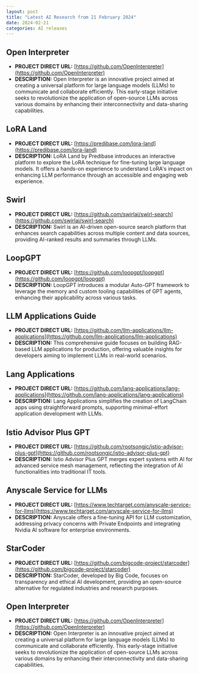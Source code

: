 ```yaml
---
layout: post
title: "Latest AI Research from 21 February 2024"
date: 2024-02-21
categories: AI releases
---
```



## Open Interpreter

- **PROJECT DIRECT URL:** [https://github.com/OpenInterpreter](https://github.com/OpenInterpreter)
- **DESCRIPTION:** Open Interpreter is an innovative project aimed at creating a universal platform for large language models (LLMs) to communicate and collaborate efficiently. This early-stage initiative seeks to revolutionize the application of open-source LLMs across various domains by enhancing their interconnectivity and data-sharing capabilities.

## LoRA Land

- **PROJECT DIRECT URL:** [https://predibase.com/lora-land](https://predibase.com/lora-land)
- **DESCRIPTION:** LoRA Land by Predibase introduces an interactive platform to explore the LoRA technique for fine-tuning large language models. It offers a hands-on experience to understand LoRA's impact on enhancing LLM performance through an accessible and engaging web experience.

## Swirl

- **PROJECT DIRECT URL:** [https://github.com/swirlai/swirl-search](https://github.com/swirlai/swirl-search)
- **DESCRIPTION:** Swirl is an AI-driven open-source search platform that enhances search capabilities across multiple content and data sources, providing AI-ranked results and summaries through LLMs​.

## LoopGPT

- **PROJECT DIRECT URL:** [https://github.com/loopgpt/loopgpt](https://github.com/loopgpt/loopgpt)
- **DESCRIPTION:** LoopGPT introduces a modular Auto-GPT framework to leverage the memory and custom tooling capabilities of GPT agents, enhancing their applicability across various tasks​.

## LLM Applications Guide

- **PROJECT DIRECT URL:** [https://github.com/llm-applications/llm-applications](https://github.com/llm-applications/llm-applications)
- **DESCRIPTION:** This comprehensive guide focuses on building RAG-based LLM applications for production, offering valuable insights for developers aiming to implement LLMs in real-world scenarios​.

## Lang Applications

- **PROJECT DIRECT URL:** [https://github.com/lang-applications/lang-applications](https://github.com/lang-applications/lang-applications)
- **DESCRIPTION:** Lang Applications simplifies the creation of LangChain apps using straightforward prompts, supporting minimal-effort application development with LLMs​.

## Istio Advisor Plus GPT

- **PROJECT DIRECT URL:** [https://github.com/rootsongjc/istio-advisor-plus-gpt](https://github.com/rootsongjc/istio-advisor-plus-gpt)
- **DESCRIPTION:** Istio Advisor Plus GPT merges expert systems with AI for advanced service mesh management, reflecting the integration of AI functionalities into traditional IT tools​.

## Anyscale Service for LLMs

- **PROJECT DIRECT URL:** [https://www.techtarget.com/anyscale-service-for-llms](https://www.techtarget.com/anyscale-service-for-llms)
- **DESCRIPTION:** Anyscale offers a fine-tuning API for LLM customization, addressing privacy concerns with Private Endpoints and integrating Nvidia AI software for enterprise environments​.

## StarCoder

- **PROJECT DIRECT URL:** [https://github.com/bigcode-project/starcoder](https://github.com/bigcode-project/starcoder)
- **DESCRIPTION:** StarCoder, developed by Big Code, focuses on transparency and ethical AI development, providing an open-source alternative for regulated industries and research purposes​.

## Open Interpreter

- **PROJECT DIRECT URL:** [https://github.com/OpenInterpreter](https://github.com/OpenInterpreter)
- **DESCRIPTION:** Open Interpreter is an innovative project aimed at creating a universal platform for large language models (LLMs) to communicate and collaborate efficiently. This early-stage initiative seeks to revolutionize the application of open-source LLMs across various domains by enhancing their interconnectivity and data-sharing capabilities.

